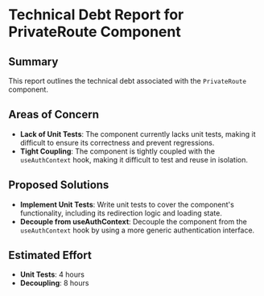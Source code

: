 # Technical Debt Report for PrivateRoute Component

## Summary

This report outlines the technical debt associated with the `PrivateRoute` component.

## Areas of Concern

-   **Lack of Unit Tests**: The component currently lacks unit tests, making it difficult to ensure its correctness and prevent regressions.
-   **Tight Coupling**: The component is tightly coupled with the `useAuthContext` hook, making it difficult to test and reuse in isolation.

## Proposed Solutions

-   **Implement Unit Tests**: Write unit tests to cover the component's functionality, including its redirection logic and loading state.
-   **Decouple from useAuthContext**: Decouple the component from the `useAuthContext` hook by using a more generic authentication interface.

## Estimated Effort

-   **Unit Tests**: 4 hours
-   **Decoupling**: 8 hours
